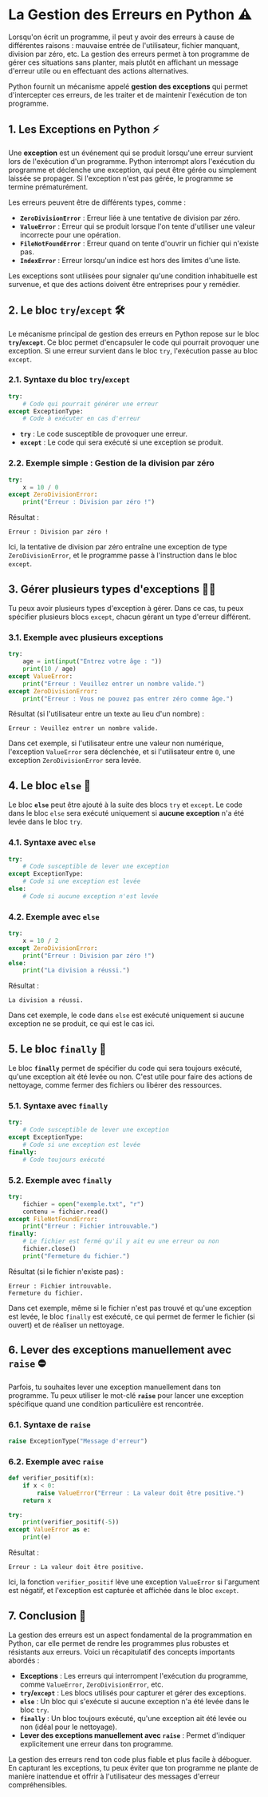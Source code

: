 # La Gestion des Erreurs en Python ⚠️

Lorsqu'on écrit un programme, il peut y avoir des erreurs à cause de différentes raisons : mauvaise entrée de l'utilisateur, fichier manquant, division par zéro, etc. La gestion des erreurs permet à ton programme de gérer ces situations sans planter, mais plutôt en affichant un message d'erreur utile ou en effectuant des actions alternatives.

Python fournit un mécanisme appelé **gestion des exceptions** qui permet d'intercepter ces erreurs, de les traiter et de maintenir l'exécution de ton programme.



## 1. Les Exceptions en Python ⚡

Une **exception** est un événement qui se produit lorsqu'une erreur survient lors de l'exécution d'un programme. Python interrompt alors l'exécution du programme et déclenche une exception, qui peut être gérée ou simplement laissée se propager. Si l'exception n'est pas gérée, le programme se termine prématurément.

Les erreurs peuvent être de différents types, comme :
- **`ZeroDivisionError`** : Erreur liée à une tentative de division par zéro.
- **`ValueError`** : Erreur qui se produit lorsque l'on tente d'utiliser une valeur incorrecte pour une opération.
- **`FileNotFoundError`** : Erreur quand on tente d'ouvrir un fichier qui n'existe pas.
- **`IndexError`** : Erreur lorsqu'un indice est hors des limites d'une liste.

Les exceptions sont utilisées pour signaler qu'une condition inhabituelle est survenue, et que des actions doivent être entreprises pour y remédier.



## 2. Le bloc `try`/`except` 🛠️

Le mécanisme principal de gestion des erreurs en Python repose sur le bloc **`try`/`except`**. Ce bloc permet d'encapsuler le code qui pourrait provoquer une exception. Si une erreur survient dans le bloc `try`, l'exécution passe au bloc `except`.

### 2.1. Syntaxe du bloc `try`/`except`

```python
try:
    # Code qui pourrait générer une erreur
except ExceptionType:
    # Code à exécuter en cas d'erreur
```

- **`try`** : Le code susceptible de provoquer une erreur.
- **`except`** : Le code qui sera exécuté si une exception se produit.

### 2.2. Exemple simple : Gestion de la division par zéro

```python
try:
    x = 10 / 0
except ZeroDivisionError:
    print("Erreur : Division par zéro !")
```

Résultat :
```
Erreur : Division par zéro !
```

Ici, la tentative de division par zéro entraîne une exception de type `ZeroDivisionError`, et le programme passe à l'instruction dans le bloc `except`.



## 3. Gérer plusieurs types d'exceptions 🧑‍💻

Tu peux avoir plusieurs types d'exception à gérer. Dans ce cas, tu peux spécifier plusieurs blocs `except`, chacun gérant un type d'erreur différent.

### 3.1. Exemple avec plusieurs exceptions

```python
try:
    age = int(input("Entrez votre âge : "))
    print(10 / age)
except ValueError:
    print("Erreur : Veuillez entrer un nombre valide.")
except ZeroDivisionError:
    print("Erreur : Vous ne pouvez pas entrer zéro comme âge.")
```

Résultat (si l'utilisateur entre un texte au lieu d'un nombre) :
```
Erreur : Veuillez entrer un nombre valide.
```

Dans cet exemple, si l'utilisateur entre une valeur non numérique, l'exception `ValueError` sera déclenchée, et si l'utilisateur entre `0`, une exception `ZeroDivisionError` sera levée.



## 4. Le bloc `else` 📌

Le bloc **`else`** peut être ajouté à la suite des blocs `try` et `except`. Le code dans le bloc `else` sera exécuté uniquement si **aucune exception** n'a été levée dans le bloc `try`.

### 4.1. Syntaxe avec `else`

```python
try:
    # Code susceptible de lever une exception
except ExceptionType:
    # Code si une exception est levée
else:
    # Code si aucune exception n'est levée
```

### 4.2. Exemple avec `else`

```python
try:
    x = 10 / 2
except ZeroDivisionError:
    print("Erreur : Division par zéro !")
else:
    print("La division a réussi.")
```

Résultat :
```
La division a réussi.
```

Dans cet exemple, le code dans `else` est exécuté uniquement si aucune exception ne se produit, ce qui est le cas ici.



## 5. Le bloc `finally` 🔄

Le bloc **`finally`** permet de spécifier du code qui sera toujours exécuté, qu'une exception ait été levée ou non. C'est utile pour faire des actions de nettoyage, comme fermer des fichiers ou libérer des ressources.

### 5.1. Syntaxe avec `finally`

```python
try:
    # Code susceptible de lever une exception
except ExceptionType:
    # Code si une exception est levée
finally:
    # Code toujours exécuté
```

### 5.2. Exemple avec `finally`

```python
try:
    fichier = open("exemple.txt", "r")
    contenu = fichier.read()
except FileNotFoundError:
    print("Erreur : Fichier introuvable.")
finally:
    # Le fichier est fermé qu'il y ait eu une erreur ou non
    fichier.close()
    print("Fermeture du fichier.")
```

Résultat (si le fichier n'existe pas) :
```
Erreur : Fichier introuvable.
Fermeture du fichier.
```

Dans cet exemple, même si le fichier n'est pas trouvé et qu'une exception est levée, le bloc `finally` est exécuté, ce qui permet de fermer le fichier (si ouvert) et de réaliser un nettoyage.



## 6. Lever des exceptions manuellement avec `raise` ⛔

Parfois, tu souhaites lever une exception manuellement dans ton programme. Tu peux utiliser le mot-clé **`raise`** pour lancer une exception spécifique quand une condition particulière est rencontrée.

### 6.1. Syntaxe de `raise`

```python
raise ExceptionType("Message d'erreur")
```

### 6.2. Exemple avec `raise`

```python
def verifier_positif(x):
    if x < 0:
        raise ValueError("Erreur : La valeur doit être positive.")
    return x

try:
    print(verifier_positif(-5))
except ValueError as e:
    print(e)
```

Résultat :
```
Erreur : La valeur doit être positive.
```

Ici, la fonction `verifier_positif` lève une exception `ValueError` si l'argument est négatif, et l'exception est capturée et affichée dans le bloc `except`.



## 7. Conclusion 🏁

La gestion des erreurs est un aspect fondamental de la programmation en Python, car elle permet de rendre les programmes plus robustes et résistants aux erreurs. Voici un récapitulatif des concepts importants abordés :

- **Exceptions** : Les erreurs qui interrompent l'exécution du programme, comme `ValueError`, `ZeroDivisionError`, etc.
- **`try`/`except`** : Les blocs utilisés pour capturer et gérer des exceptions.
- **`else`** : Un bloc qui s'exécute si aucune exception n'a été levée dans le bloc `try`.
- **`finally`** : Un bloc toujours exécuté, qu'une exception ait été levée ou non (idéal pour le nettoyage).
- **Lever des exceptions manuellement avec `raise`** : Permet d'indiquer explicitement une erreur dans ton programme.

La gestion des erreurs rend ton code plus fiable et plus facile à déboguer. En capturant les exceptions, tu peux éviter que ton programme ne plante de manière inattendue et offrir à l'utilisateur des messages d'erreur compréhensibles.